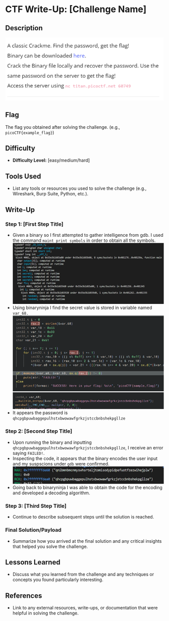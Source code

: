 # CTF Write-Up: [Challenge Name]

## Description
![alt text](image.png)

## Flag
The flag you obtained after solving the challenge. (e.g., `picoCTF{example_flag}`)

## Difficulty
- **Difficulty Level:** [easy/medium/hard]

## Tools Used
- List any tools or resources you used to solve the challenge (e.g., Wireshark, Burp Suite, Python, etc.).

## Write-Up

### Step 1: [First Step Title]
- Given a binary so I first attempted to gather intelligence from gdb. I used the command `maint print symbols` in order to obtain all the symbols.
![alt text](image-1.png)
- Using binaryninja I find the secret value is stored in variable named `var_68.`
![alt text](image-2.png)
![alt text](image-3.png)
- It appears the password is `qhcpgbpuwbaggepulhstxbwowawfgrkzjstccbnbshekpgllze`

### Step 2: [Second Step Title]
- Upon running the binary and inputting `qhcpgbpuwbaggepulhstxbwowawfgrkzjstccbnbshekpgllze`, I receive an error saying `FAILED!`.
- Inspecting the code, it appears that the binary encodes the user input and my suspscions under `gdb` were confirmed.
![alt text](image-4.png)
- Going back to binaryninja I was able to obtain the code for the encoding and developed a decoding algorithm. 

### Step 3: [Third Step Title]
- Continue to describe subsequent steps until the solution is reached. 

### Final Solution/Payload
- Summarize how you arrived at the final solution and any critical insights that helped you solve the challenge.

## Lessons Learned
- Discuss what you learned from the challenge and any techniques or concepts you found particularly interesting.

## References
- Link to any external resources, write-ups, or documentation that were helpful in solving the challenge.

